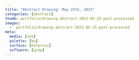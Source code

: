 ```yaml
---
title: "Abstract Drawing: May 25th, 2023"
categories: [abstract]
thumb: portfolio/drawing-abstract-2023-05-25-post-processed
images:
  -  portfolio/drawing-abstract-2023-05-25-post-processed
meta:
  media: [ink]
  palette: [bw]
  surface: [hotpress]
  software: [gimp]
---
```

